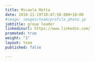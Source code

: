 ```yaml
---
title: Micaela Matta
date: 2018-11-19T10:47:58.000+10:00
#image: images/team/profile_photo.jp
jobtitle: group leader
linkedinurl: https://www.linkedin.com/
promoted: true
weight: "1"
layout: team
published: false

---
```

